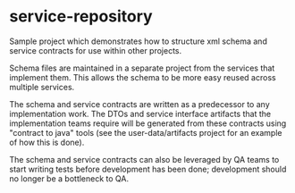 service-repository
===========

Sample project which demonstrates how to structure xml schema and service contracts for use within other projects. 

Schema files are maintained in a separate project from the services that implement them. This allows the schema to be more easy reused across multiple services.

The schema and service contracts are written as a predecessor to any implementation work. The DTOs and service interface artifacts that the implementation teams require will be generated from these contracts using "contract to java" tools (see the user-data/artifacts project for an example of how this is done).

The schema and service contracts can also be leveraged by QA teams to start writing tests before development has been done; development should no longer be a bottleneck to QA. 